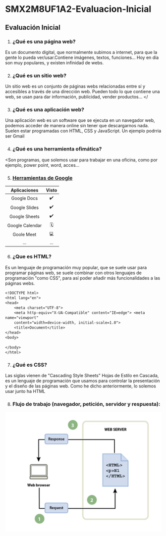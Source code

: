 # SMX2M8UF1A2-Evaluacion-Inicial
## Evaluación Inicial

1. ### ¿Qué es una página web?

 Es un documento digital, que normalmente subimos a internet, para que la gente lo pueda ver/usar.Contiene imágenes, textos, funciones…
Hoy en día son muy populares, y existen infinidad de webs. 

2. ### ¿Qué es un sitio web?

Un sitio web es un conjunto de páginas webs relacionadas entre sí y accesibles a través de una dirección web. Pueden todo lo que contiene una web, se usan para dar información, publicidad, vender productos… </

3. ### ¿Qué es una aplicación web? 

 Una aplicación web es un software que se ejecuta en un navegador web, podemos acceder de manera online sin tener que descargarnos nada. Suelen estar programadas con HTML, CSS y JavaScript. Un ejemplo podrria ser Gmail 

4. ### ¿Qué es una herramienta ofimática?

<Son programas, que solemos usar para trabajar en una oficina, como por ejemplo, power point, word, acces... 

5. ### [Herramientas de Google](https://www.google.com/intl/es-419/chrome/browser-tools/ "Descubre las herramientas de google")

| Aplicaciones | Visto |
|:----------:|:----------:|
| Google Docs | ✔️ |
| Google Slides | ✔️ |
| Google Sheets | ✔️ |
| Google Calendar | 🗓️ |
| Goole Meet | 💻 |
| ... | ... |

6. ### ¿Que es HTML?

Es un lenguaje de programación muy popular, que se suele usar para programar páginas web, se suele combinar con otros lenguajes de programación "como CSS", para así poder añadir más funcionalidades a las páginas webs. 

```
<!DOCTYPE html>
<html lang="en">
<head>
    <meta charset="UTF-8">
    <meta http-equiv="X-UA-Compatible" content="IE=edge"> <meta name="viewport"
    content="width=device-width, initial-scale=1.0">
    <title>Document</title>
</head>
<body>

</body>
</html>
```

7. ### ¿Qué es CSS?

Las siglas vienen de "Cascading Style Sheets" Hojas de Estilo en Cascada, es un lenguaje de programación que usamos para controlar la presentación y el diseño de las páginas web. Como he dicho anteriormente, lo solemos usar junto ha HTML 

8. ###  Flujo de trabajo (navegador, petición, servidor y respuesta):
 
 ![Flujo de Trabajo](https://github.com/davidvd33/SMX2M8UF1A2-Evaluacion-Inicial/blob/main/Captura%20de%20pantalla%202023-09-29%20155911.jpg)